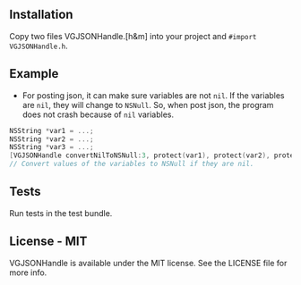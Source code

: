 
Installation
------------

Copy two files VGJSONHandle.[h&m] into your project and `#import VGJSONHandle.h`.

Example
-------

* For posting json, it can make sure variables are not `nil`. If the variables are `nil`, they will change to `NSNull`. So, when post json, the program does not crash because of `nil` variables.

```objective-c
NSString *var1 = ...;
NSString *var2 = ...;
NSString *var3 = ...;
[VGJSONHandle convertNilToNSNull:3, protect(var1), protect(var2), protect(var3)];
// Convert values of the variables to NSNull if they are nil. 
```
 
Tests
-----

Run tests in the test bundle.

License - MIT
---------------------

VGJSONHandle is available under the MIT license. See the LICENSE file for more info.